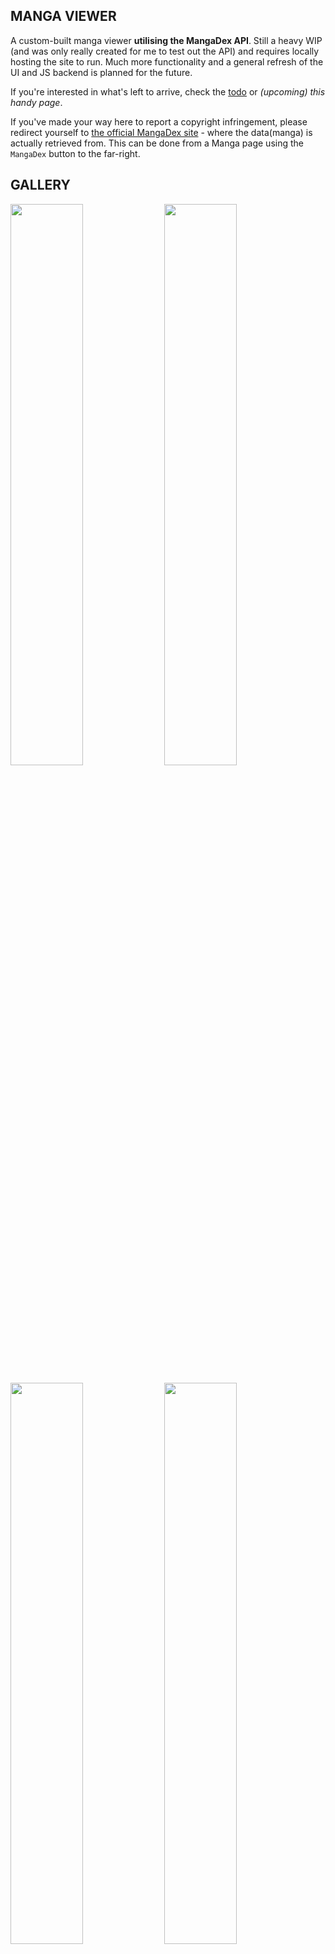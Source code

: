 ## MANGA VIEWER

A custom-built manga viewer **utilising the MangaDex API**. Still a heavy WIP (and was only really created for me to test out the API) and requires locally hosting the site to run. Much more functionality and a general refresh of the UI and JS backend is planned for the future.

If you're interested in what's left to arrive, check the [todo](todo.md) or _(upcoming) this handy page_.

If you've made your way here to report a copyright infringement, please redirect yourself to [the official MangaDex site](https://mangadex.org) - where the data(manga) is actually retrieved from. This can be done from a Manga page using the `MangaDex` button to the far-right.

## GALLERY

<p float="left">
  <img src="https://user-images.githubusercontent.com/46572320/166394564-447eeb7e-b547-4bf3-bed5-8c5d2565d90f.png" width="48%">
  <img src="https://user-images.githubusercontent.com/46572320/166394570-77d3e94f-203b-44c9-985b-d8e93ce563ac.png" width="48%">
</p>
<p float="left">
  <img src="https://user-images.githubusercontent.com/46572320/166394573-6c87902b-efae-4da7-9b2b-57ce8fcadc50.png" width="48%">
  <img src="https://user-images.githubusercontent.com/46572320/166394578-a2928ec0-7773-4220-a674-fba8cb72eaf6.png" width="48%">
</p>
<p float="left">
  <img src="https://user-images.githubusercontent.com/46572320/166394582-0820868a-d1b1-49a7-880a-95ac4c861303.png" width="48%">
  <img src="https://user-images.githubusercontent.com/46572320/166394587-9cc4b370-edba-4d39-9ee6-4aef952c8cd7.png" width="48%">
</p>
<p float="left">
  <img src="https://user-images.githubusercontent.com/46572320/166394592-c5008efc-6dbd-4f19-87a8-3e2734e12e58.png" width="48%">
  <img src="https://user-images.githubusercontent.com/46572320/166394597-fd693c29-17bf-4e4d-9182-39c8a2ebf97c.png" width="48%">
</p>
<p float="left">
  <img src="https://user-images.githubusercontent.com/46572320/166394600-d38ce1ff-e4d4-4ea5-ad82-166e86676fc8.png" width="48%">
  <img src="https://user-images.githubusercontent.com/46572320/166394602-5ace8571-adc1-4581-a708-e96b891dc5ed.png" width="48%">
</p>

## SPECS

While developing, i've been (and still am) working on documenting the endpoints in-use by this project to retrieve the data in question. You can find this write-up [here](/spec.md).

---

Service provided by the [MangaDex API](https://api.mangadex.org/) and the [many excellent scanlation groups](https://mangadex.org/groups), this would not be possible without them.
